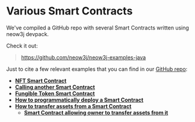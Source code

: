 # Various Smart Contracts

We've compiled a GitHub repo with several Smart Contracts written using neow3j devpack.

Check it out:

> https://github.com/neow3j/neow3j-examples-java

Just to cite a few relevant examples that you can find in our [GitHub repo](https://github.com/neow3j/neow3j-examples-java):

- [**NFT Smart Contract**](https://github.com/neow3j/neow3j-examples-java/blob/master/src/main/java/io/neow3j/examples/contractdevelopment/contracts/NonFungibleToken.java)
- [**Calling another Smart Contract**](https://github.com/neow3j/neow3j-examples-java/blob/master/src/main/java/io/neow3j/examples/contractdevelopment/contracts/CallAnotherContract.java)
- [**Fungible Token Smart Contract**](https://github.com/neow3j/neow3j-examples-java/blob/master/src/main/java/io/neow3j/examples/contractdevelopment/contracts/FungibleToken.java)
- [**How to programmatically deploy a Smart Contract**](https://github.com/neow3j/neow3j-examples-java/blob/master/src/main/java/io/neow3j/examples/contractdevelopment/DeployFromFiles.java)
- [**How to transfer assets from a Smart Contract**](https://github.com/neow3j/neow3j-examples-java/blob/master/src/main/java/io/neow3j/examples/contractinvoke/TransferFromContract.java)
  - [**Smart Contract allowing owner to transfer assets from it**](https://github.com/neow3j/neow3j-examples-java/blob/master/src/main/java/io/neow3j/examples/contractdevelopment/contracts/OnVerificationContract.java)
